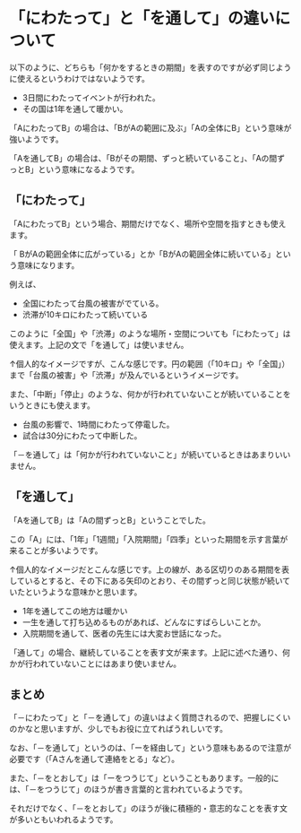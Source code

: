 # 「にわたって」と「を通して」の違いについて

以下のように、どちらも「何かをするときの期間」を表すのですが必ず同じように使えるというわけではないようです。

* 3日間にわたってイベントが行われた。
* その国は1年を通して暖かい。

「AにわたってB」の場合は、「BがAの範囲に及ぶ」「Aの全体にB」という意味が強いようです。

「Aを通してB」の場合は、「Bがその期間、ずっと続いていること」、「Aの間ずっとB」という意味になるようです。

## 「にわたって」

「AにわたってB」という場合、期間だけでなく、場所や空間を指すときも使えます。

「 BがAの範囲全体に広がっている」とか「BがAの範囲全体に続いている」という意味になります。

例えば、

* 全国にわたって台風の被害がでている。
* 渋滞が10キロにわたって続いている

このように「全国」や「渋滞」のような場所・空間についても「にわたって」は使えます。上記の文で「を通して」は使いません。

↑個人的なイメージですが、こんな感じです。円の範囲（「10キロ」や「全国」）まで「台風の被害」や「渋滞」が及んでいるというイメージです。

また、「中断」「停止」のような、何かが行われていないことが続いていることをいうときにも使えます。

* 台風の影響で、1時間にわたって停電した。
* 試合は30分にわたって中断した。

「－を通して」は「何かが行われていないこと」が続いているときはあまりいいません。

## 「を通して」

「Aを通してB」は「Aの間ずっとB」ということでした。

この「A」には、「1年」「1週間」「入院期間」「四季」といった期間を示す言葉が来ることが多いようです。

↑個人的なイメージだとこんな感じです。上の線が、ある区切りのある期間を表しているとすると、その下にある矢印のとおり、その間ずっと同じ状態が続いていたというような意味かと思います。

* 1年を通してこの地方は暖かい
* 一生を通して打ち込めるものがあれば、どんなにすばらしいことか。
* 入院期間を通して、医者の先生には大変お世話になった。

「通して」の場合、継続していることを表す文が来ます。上記に述べた通り、何かが行われていないことにはあまり使いません。

## まとめ

「－にわたって」と「－を通して」の違いはよく質問されるので、把握しにくいのかなと思いますが、少しでもお役に立てればうれしいです。

なお、「－を通して」というのは、「ーを経由して」という意味もあるので注意が必要です（「Aさんを通して連絡をとる」など）。

また、「－をとおして」は「ーをつうじて」ということもあります。一般的には、「－をつうじて」のほうが書き言葉的と言われているようです。

それだけでなく、「－をとおして」のほうが後に積極的・意志的なことを表す文が多いともいわれるようです。
